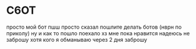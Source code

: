 # C6OT
просто мой бот
пшш просто сказал пошлите делать ботов (нврн по приколу)
ну и как то пошло поехало
хз мне пока нравится
надеюсь не заброшу
хотя кого я обманываю через 2 дня заброшу
